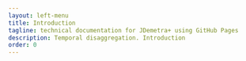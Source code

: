 ```yaml
---
layout: left-menu
title: Introduction
tagline: technical documentation for JDemetra+ using GitHub Pages
description: Temporal disaggregation. Introduction
order: 0
---
```


